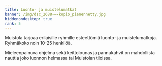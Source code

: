 ```yaml
---
title: Luonto- ja muistelumatkat
banner: /img/dsc_2688-–-kopio_pienennetty.jpg
hiddenondesktop: true
rank: 5
---
```

Muistola tarjoaa erilaisille ryhmille esteettömiä luonto- ja muistelumatkoja. Ryhmäkoko noin 10-25 henkilöä.

Mieleenpainuva ohjelma sekä keittolounas ja pannukahvit on mahdollista nauttia joko luonnon helmassa tai Muistolan tiloissa.
